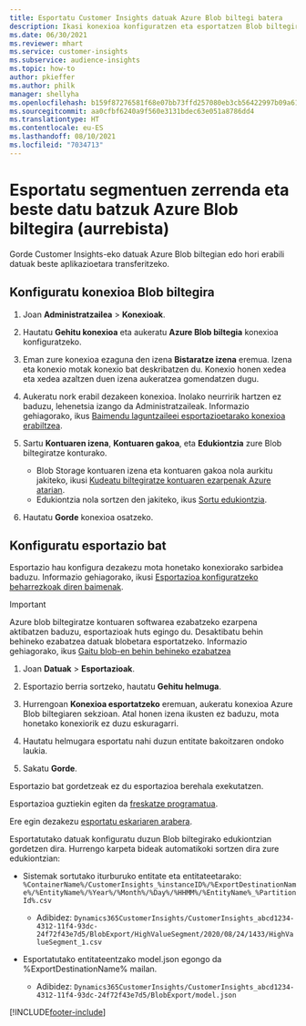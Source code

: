 ```yaml
---
title: Esportatu Customer Insights datuak Azure Blob biltegi batera
description: Ikasi konexioa konfiguratzen eta esportatzen Blob biltegira.
ms.date: 06/30/2021
ms.reviewer: mhart
ms.service: customer-insights
ms.subservice: audience-insights
ms.topic: how-to
author: pkieffer
ms.author: philk
manager: shellyha
ms.openlocfilehash: b159f87276581f68e07bb73ffd257080eb3cb56422997b09a613bd7afa4e3980
ms.sourcegitcommit: aa0cfbf6240a9f560e3131bdec63e051a8786dd4
ms.translationtype: HT
ms.contentlocale: eu-ES
ms.lasthandoff: 08/10/2021
ms.locfileid: "7034713"
---
```

# <a name="export-segment-list-and-other-data-to-azure-blob-storage-preview"></a>Esportatu segmentuen zerrenda eta beste datu batzuk Azure Blob biltegira (aurrebista)

Gorde Customer Insights-eko datuak Azure Blob biltegian edo hori erabili datuak beste aplikazioetara transferitzeko.

## <a name="set-up-the-connection-to-blob-storage"></a>Konfiguratu konexioa Blob biltegira

1. Joan **Administratzailea** > **Konexioak**.

1. Hautatu **Gehitu konexioa** eta aukeratu **Azure Blob biltegia** konexioa konfiguratzeko.

1. Eman zure konexioa ezaguna den izena **Bistaratze izena** eremua. Izena eta konexio motak konexio bat deskribatzen du. Konexio honen xedea eta xedea azaltzen duen izena aukeratzea gomendatzen dugu.

1. Aukeratu nork erabil dezakeen konexioa. Inolako neurririk hartzen ez baduzu, lehenetsia izango da Administratzaileak. Informazio gehiagorako, ikus [Baimendu laguntzaileei esportazioetarako konexioa erabiltzea](connections.md#allow-contributors-to-use-a-connection-for-exports).

1. Sartu **Kontuaren izena**, **Kontuaren gakoa**, eta **Edukiontzia** zure Blob biltegiratze konturako.
    - Blob Storage kontuaren izena eta kontuaren gakoa nola aurkitu jakiteko, ikusi [Kudeatu biltegiratze kontuaren ezarpenak Azure atarian](/azure/storage/common/storage-account-manage).
    - Edukiontzia nola sortzen den jakiteko, ikus [Sortu edukiontzia](/azure/storage/blobs/storage-quickstart-blobs-portal#create-a-container).

1. Hautatu **Gorde** konexioa osatzeko. 

## <a name="configure-an-export"></a>Konfiguratu esportazio bat

Esportazio hau konfigura dezakezu mota honetako konexiorako sarbidea baduzu. Informazio gehiagorako, ikusi [Esportazioa konfiguratzeko beharrezkoak diren baimenak](export-destinations.md#set-up-a-new-export).

> [!IMPORTANT]
> Azure blob biltegiratze kontuaren softwarea ezabatzeko ezarpena aktibatzen baduzu, esportazioak huts egingo du. Desaktibatu behin behineko ezabatzea datuak blobetara esportatzeko. Informazio gehiagorako, ikus [Gaitu blob-en behin behineko ezabatzea](/azure/storage/blobs/soft-delete-blob-enable.md)

1. Joan **Datuak** > **Esportazioak**.

1. Esportazio berria sortzeko, hautatu **Gehitu helmuga**.

1. Hurrengoan **Konexioa esportatzeko** eremuan, aukeratu konexioa Azure Blob biltegiaren sekzioan. Atal honen izena ikusten ez baduzu, mota honetako konexiorik ez duzu eskuragarri.

1. Hautatu helmugara esportatu nahi duzun entitate bakoitzaren ondoko laukia.

1. Sakatu **Gorde**.

Esportazio bat gordetzeak ez du esportazioa berehala exekutatzen.

Esportazioa guztiekin egiten da [freskatze programatua](system.md#schedule-tab).     

Ere egin dezakezu [esportatu eskariaren arabera](export-destinations.md#run-exports-on-demand). 

Esportatutako datuak konfiguratu duzun Blob biltegirako edukiontzian gordetzen dira. Hurrengo karpeta bideak automatikoki sortzen dira zure edukiontzian:

- Sistemak sortutako iturburuko entitate eta entitateetarako:   
  `%ContainerName%/CustomerInsights_%instanceID%/%ExportDestinationName%/%EntityName%/%Year%/%Month%/%Day%/%HHMM%/%EntityName%_%PartitionId%.csv`  
  - Adibidez: `Dynamics365CustomerInsights/CustomerInsights_abcd1234-4312-11f4-93dc-24f72f43e7d5/BlobExport/HighValueSegment/2020/08/24/1433/HighValueSegment_1.csv`
 
- Esportatutako entitateentzako model.json egongo da %ExportDestinationName% mailan.  
  - Adibidez: `Dynamics365CustomerInsights/CustomerInsights_abcd1234-4312-11f4-93dc-24f72f43e7d5/BlobExport/model.json`

[!INCLUDE[footer-include](../includes/footer-banner.md)]
